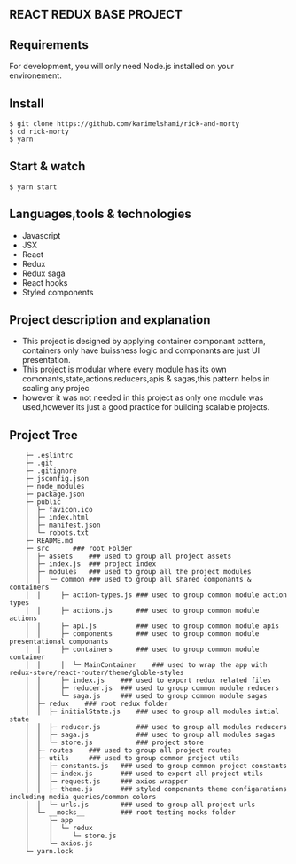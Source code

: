 ## REACT REDUX BASE PROJECT
## Requirements
For development, you will only need Node.js installed on your environement.
## Install
    $ git clone https://github.com/karimelshami/rick-and-morty
    $ cd rick-morty
    $ yarn
## Start & watch
    $ yarn start
## Languages,tools & technologies
* Javascript
* JSX
* React
* Redux
* Redux saga
* React hooks
* Styled components
## Project description and explanation
* This project is designed by applying container componant pattern, containers only have buissness logic and componants are just UI presentation.
* This project is modular where every module has its own comonants,state,actions,reducers,apis & sagas,this pattern helps in scaling any projec
* however it was not needed in this project as only one module was used,however its just a good practice for building scalable projects. 
## Project Tree
```
    ├─ .eslintrc 
    ├─ .git      
    ├─ .gitignore 
    ├─ jsconfig.json
    ├─ node_modules
    ├─ package.json
    ├─ public
    │  ├─ favicon.ico
    │  ├─ index.html
    │  ├─ manifest.json
    │  └─ robots.txt
    ├─ README.md
    ├─ src      ### root Folder
    │  ├─ assets    ### used to group all project assets
    │  ├─ index.js  ### project index
    │  ├─ modules   ### used to group all the project modules
    │  │  └─ common ### used to group all shared componants & containers 
    │  │     ├─ action-types.js ### used to group common module action types
    │  │     ├─ actions.js      ### used to group common module actions
    │  │     ├─ api.js          ### used to group common module apis
    │  │     ├─ components      ### used to group common module presentational componants
    │  │     ├─ containers      ### used to group common module container
    │  │     │  └─ MainContainer    ### used to wrap the app with redux-store/react-router/theme/globle-styles
    │  │     ├─ index.js    ### used to export redux related files
    │  │     ├─ reducer.js  ### used to group common module reducers
    │  │     └─ saga.js     ### used to group common module sagas
    │  ├─ redux    ### root redux folder
    │  │  ├─ initialState.js    ### used to group all modules intial state
    │  │  ├─ reducer.js         ### used to group all modules reducers
    │  │  ├─ saga.js            ### used to group all modules sagas
    │  │  └─ store.js           ### project store
    │  ├─ routes    ### used to group all project routes
    │  ├─ utils     ### used to group common project utils
    │  │  ├─ constants.js   ### used to group common project constants
    │  │  ├─ index.js       ### used to export all project utils
    │  │  ├─ request.js     ### axios wrapper
    │  │  ├─ theme.js       ### styled componants theme configarations including media queries/common colors
    │  │  └─ urls.js        ### used to group all project urls
    │  └─ __mocks__         ### root testing mocks folder 
    │     ├─ app
    │     │  └─ redux
    │     │     └─ store.js
    │     └─ axios.js
    └─ yarn.lock
```








